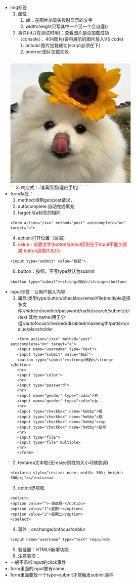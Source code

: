 * img标签
  1. 属性：
     1. alt：在图片加载失败时显示的文字
     2. width/height只写其中一个另一个会自适() 
  2. 事件(id只在测试时用)：查看图片是否加载成功（console），404图片(要将展示的图片放入VS code) 
     1. onload:图片加载成功(script必须在下)
     2. onerror:图片加载失败
     ```
    <img id="xxx" width="400" src="dog.png" alt="一只狗">
    <script>    
        xxx.onload = function() {
            console.log("图片加载成功")
        }
        xxx.onerror = function() {
            console.log("图片加载失败")
        };
        xxx.src = "/404.png";
    </script>
     ```
  3. 响应式：:铺满页面(适应手机)
    ```
    <style>
        * {
            margin: 0;
            padding: 0;
            box-sizing: border-box;
        }   
        img {
            max-width: 100%;
        }
    </style>
    ```
* form标签：
    1. method:控制get/post请求，
    2. autocomplete:自动完成填充
    3. target:与a标签的相同 
    ```
    <form action="/xxx" method="post" autocomplete="on" target="a">
    ```
    4. action:打开位置（后端）  <font color="red">   
    5. value：设置文字(button与input区别在于input不能加效果,button连图片也行)        </font>
    ```
    <input type="submit" value="搞起">
    ```
    6. button：按钮。不写type默认为submit
    ```
    <button type="submit"><strong>搞起</strong></button>
    ```
* input标签：让用户输入内容
    1. 属性:类型type:button/checkbox/email/file(multiple选择多文件)/hidden/number/password/radio/search/submit/tel/text
       其他:name(用于分组)/autofocus/checked/disabled/maxlength/pattern/value/placeholder
     ```
        <form action="/xxx" method="post" autocomplete="on" target="a">
        <input name="username" type="text">
        <input type="submit" value="搞起">
        <button type="submit"><strong>搞起</strong></button>
        <hr>
        <input type="color">
        <hr>
        <input type="password">
        <hr>
        <input name="gender" type="radio">男
        <input name="gender" type="radio">女
        <hr>
        <input type="checkbox" name="hobby">唱
        <input type="checkbox" name="hobby">跳
        <input type="checkbox" name="hobby">rap
        <input type="checkbox" name="hobby">篮球
        <hr>
        <input type="file">
        <input type="file" multiple>
        <hr>
        </form>  
    ``` 
    2. textarea文本框(无resize则框的大小可随意调)
    ```
    <textarea style="resize: none; width: 50%; height: 300px;"></textarea>
    ```
    3. option选项框
    ```
    <select>
    <option value="">-请选择-</option>
    <option value="1">星期一</option>
    <option value="2">星期二</option>
    </select>
    ```
    4. 事件：onchange/onfocus/onblur
    ```
    <input name="username" type="text" required>
    ```
    5. 验证器：HTML5新增功能
    6. 注意事项：
 * 一般不监听input的click事件
 * form里面的input要有name
 * form里面要放一个type=submit才能触发submit事件

